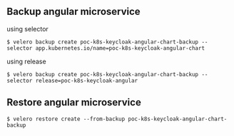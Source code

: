 ## Backup angular microservice
using selector
```
$ velero backup create poc-k8s-keycloak-angular-chart-backup --selector app.kubernetes.io/name=poc-k8s-keycloak-angular-chart
```

using release
```
$ velero backup create poc-k8s-keycloak-angular-chart-backup --selector release=poc-k8s-keycloak-angular
```
## Restore angular microservice
```
$ velero restore create --from-backup poc-k8s-keycloak-angular-chart-backup
```